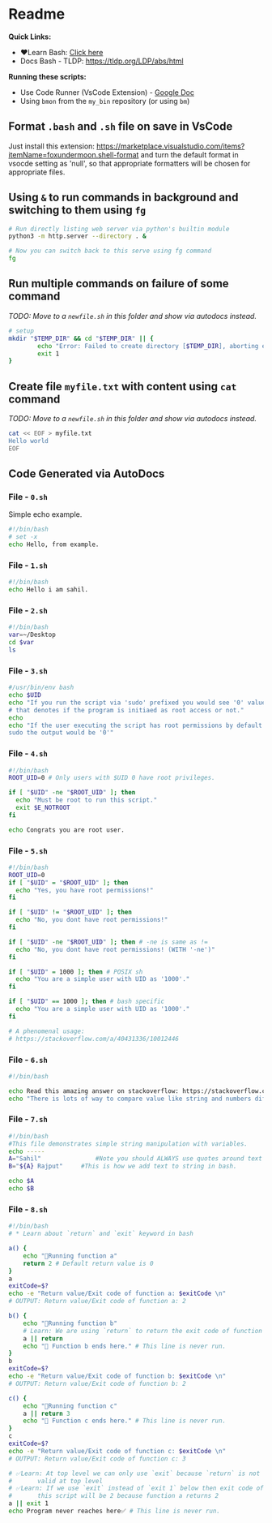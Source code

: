 # Readme

**Quick Links:**

- ❤️Learn Bash: [Click here](https://github.com/sahilrajput03/sahilrajput03/blob/main/learn-bash.md)
- Docs Bash - TLDP: https://tldp.org/LDP/abs/html

**Running these scripts:**

- Use Code Runner (VsCode Extension) - [Google Doc](https://docs.google.com/document/d/1xLXMFJSQide-kGKkkDRA2sjpApDR-eBlddl0cWyZJOE/edit?tab=t.0#heading=h.i48pxvjshf90)
- Using `bmon` from the `my_bin` repository (or using `bm`)

## Format `.bash` and `.sh` file on save in VsCode

Just install this extension: https://marketplace.visualstudio.com/items?itemName=foxundermoon.shell-format and turn the default format in vsocde setting as 'null', so that appropriate formatters will be chosen for appropriate files.

## Using `&` to run commands in background and switching to them using `fg`

```bash
# Run directly listing web server via python's builtin module
python3 -m http.server --directory . &

# Now you can switch back to this serve using fg command
fg
```

## Run multiple commands on failure of some command

*TODO: Move to a `newfile.sh` in this folder and show via autodocs instead.*

```bash
# setup
mkdir "$TEMP_DIR" && cd "$TEMP_DIR" || {
		echo "Error: Failed to create directory [$TEMP_DIR], aborting early"
        exit 1
}
```

## Create file `myfile.txt` with content using `cat` command

*TODO: Move to a `newfile.sh` in this folder and show via autodocs instead.*

```bash
cat << EOF > myfile.txt
Hello world
EOF
```

## Code Generated via AutoDocs

### File - `0.sh`

Simple echo example.

<!-- MARKDOWN-AUTO-DOCS:START (CODE:src=./0.sh) -->
<!-- The below code snippet is automatically added from ./0.sh -->
```sh
#!/bin/bash
# set -x
echo Hello, from example.
```
<!-- MARKDOWN-AUTO-DOCS:END -->

### File - `1.sh`

<!-- MARKDOWN-AUTO-DOCS:START (CODE:src=./1.sh) -->
<!-- The below code snippet is automatically added from ./1.sh -->
```sh
#!/bin/bash
echo Hello i am sahil.
```
<!-- MARKDOWN-AUTO-DOCS:END -->

### File - `2.sh`

<!-- MARKDOWN-AUTO-DOCS:START (CODE:src=./2.sh) -->
<!-- The below code snippet is automatically added from ./2.sh -->
```sh
#!/bin/bash
var=~/Desktop
cd $var
ls
```
<!-- MARKDOWN-AUTO-DOCS:END -->

### File - `3.sh`

<!-- MARKDOWN-AUTO-DOCS:START (CODE:src=./3.sh) -->
<!-- The below code snippet is automatically added from ./3.sh -->
```sh
#/usr/bin/env bash
echo $UID
echo "If you run the script via 'sudo' prefixed you would see '0' value because
# that denotes if the program is initiaed as root access or not."
echo
echo "If the user executing the script has root permissions by default then wihout
sudo the output would be '0'"
```
<!-- MARKDOWN-AUTO-DOCS:END -->

### File - `4.sh`

<!-- MARKDOWN-AUTO-DOCS:START (CODE:src=./4.sh) -->
<!-- The below code snippet is automatically added from ./4.sh -->
```sh
#!/bin/bash
ROOT_UID=0 # Only users with $UID 0 have root privileges.

if [ "$UID" -ne "$ROOT_UID" ]; then
  echo "Must be root to run this script."
  exit $E_NOTROOT
fi

echo Congrats you are root user.
```
<!-- MARKDOWN-AUTO-DOCS:END -->

### File - `5.sh`

<!-- MARKDOWN-AUTO-DOCS:START (CODE:src=./5.sh) -->
<!-- The below code snippet is automatically added from ./5.sh -->
```sh
#!/bin/bash
ROOT_UID=0
if [ "$UID" = "$ROOT_UID" ]; then
  echo "Yes, you have root permissions!"
fi

if [ "$UID" != "$ROOT_UID" ]; then
  echo "No, you dont have root permissions!"
fi

if [ "$UID" -ne "$ROOT_UID" ]; then # -ne is same as !=
  echo "No, you dont have root permissions! (WITH '-ne')"
fi

if [ "$UID" = 1000 ]; then # POSIX sh
  echo "You are a simple user with UID as '1000'."
fi

if [ "$UID" == 1000 ]; then # bash specific
  echo "You are a simple user with UID as '1000'."
fi

# A phenomenal usage:
# https://stackoverflow.com/a/40431336/10012446
```
<!-- MARKDOWN-AUTO-DOCS:END -->

### File - `6.sh`

<!-- MARKDOWN-AUTO-DOCS:START (CODE:src=./6.sh) -->
<!-- The below code snippet is automatically added from ./6.sh -->
```sh
#!/bin/bash

echo Read this amazing answer on stackoverflow: https://stackoverflow.com/a/40431336/10012446
echo "There is lots of way to compare value like string and numbers differenctly and using the C way i.e., == operator as well."
```
<!-- MARKDOWN-AUTO-DOCS:END -->

### File - `7.sh`

<!-- MARKDOWN-AUTO-DOCS:START (CODE:src=./7.sh) -->
<!-- The below code snippet is automatically added from ./7.sh -->
```sh
#!/bin/bash
#This file demonstrates simple string manipulation with variables.
echo -----
A="Sahil" 				#Note you should ALWAYS use quotes around text when assigning it to variable.
B="${A} Rajput"  	#This is how we add text to string in bash.

echo $A
echo $B
```
<!-- MARKDOWN-AUTO-DOCS:END -->

### File - `8.sh`

<!-- MARKDOWN-AUTO-DOCS:START (CODE:src=./8.sh) -->
<!-- The below code snippet is automatically added from ./8.sh -->
```sh
#!/bin/bash
# * Learn about `return` and `exit` keyword in bash

a() {
    echo "🚀Running function a"
    return 2 # Default return value is 0
}
a
exitCode=$?
echo -e "Return value/Exit code of function a: $exitCode \n"
# OUTPUT: Return value/Exit code of function a: 2

b() {
    echo "🚀Running function b"
    # Learn: We are using `return` to return the exit code of function a
    a || return
    echo "🎉 Function b ends here." # This line is never run.
}
b
exitCode=$?
echo -e "Return value/Exit code of function b: $exitCode \n"
# OUTPUT: Return value/Exit code of function b: 2

c() {
    echo "🚀Running function c"
    a || return 3
    echo "🎉 Function c ends here." # This line is never run.
}
c
exitCode=$?
echo -e "Return value/Exit code of function c: $exitCode \n"
# OUTPUT: Return value/Exit code of function c: 3

# ✅Learn: At top level we can only use `exit` because `return` is not
#       valid at top level
# ✅Learn: If we use `exit` instead of `exit 1` below then exit code of
#       this script will be 2 because function a returns 2
a || exit 1
echo Program never reaches here✅ # This line is never run.
```
<!-- MARKDOWN-AUTO-DOCS:END -->
